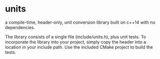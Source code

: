 # units
a compile-time, header-only, unit conversion library built on c++14 with no dependencies.

The library consists of a single file (include/units.h), plus unit tests. To incorporate the library into your project, simply copy the header into a location in your include path. Use the included CMake project to build the tests.